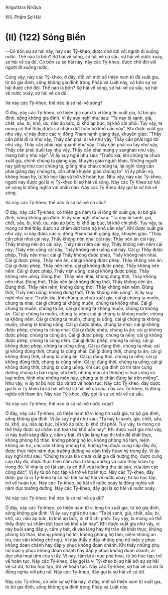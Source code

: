 Aṅguttara Nikāya

XIII. Phẩm Sợ Hãi

# (II) (122) Sóng Biển

—Có bốn sự sợ hãi này, này các Tỷ-kheo, được chờ đợi với người đi xuống nước. Thế nào là bốn? Sợ hãi về sóng, sợ hãi về cá sấu, sợ hãi về nước xoáy, sợ hãi về cá dữ. Có bốn sự sợ hãi này, này các Tỷ-kheo, được chờ đợi với người đi xuống nước.

Cũng vậy, này các Tỷ-kheo, ở đây, đối với một số thiện nam tử đã xuất gia, từ bỏ gia đình, sống không gia đình trong Pháp và Luật này, có bốn sự sợ hãi được chờ đợi. Thế nào là bốn? Sợ hãi về sóng, sợ hãi về cá sấu, sợ hãi về nước xoáy, sợ hãi về cá dữ.

Và này các Tỷ-kheo, thế nào là sợ hãi về sóng?

Ở đây, này các Tỷ-kheo, có thiện gia nam tử vì lòng tin xuất gia, từ bỏ gia đình, sống không gia đình. Vị ấy suy nghĩ như sau: “Ta nay bị sanh, già, chết, sầu, bi, khổ, ưu, não áp bức, bị khổ áp bức, bị khổ chi phối. Tuy vậy, ta mong có thể thấy được sự chấm dứt toàn bộ khổ uẩn này”. Khi được xuất gia như vậy, vị này được các vị đồng Phạm hạnh giảng dạy, khuyên giáo: “Thầy cần phải đi ra như vậy, Thầy cần phải đi về như vậy, Thầy cần phải ngó tới như vậy, Thầy cần phải ngó quanh như vậy. Thầy cần phải co tay như vậy, Thầy cần phải duỗi tay như vậy, Thầy cần phải mang y sanghati như vậy, mang bát y như vậy”. Vị ấy suy nghĩ như sau: “Trước kia, khi chúng ta chưa xuất gia, chính chúng ta giảng dạy, khuyên giáo người khác. Những người này giống như con chúng ta, giống như cháu chúng ta, lại nghĩ rằng cần phải giảng dạy chúng ta, cần phải khuyên giáo chúng ta”. Vị ấy phẫn nộ, không hoan hỷ, từ bỏ học tập và trở về hoàn tục. Như vậy, này các Tỷ-kheo, người này được gọi là vị Tỷ-kheo bị sợ hãi về sóng. Này các Tỷ Kheo sợ hãi về sóng là đồng nghĩa với phẫn não. Này các Tỷ Kheo đây gọi là sợ hãi về sóng.

Và này các Tỷ-kheo, thế nào là sợ hãi về cá sấu?

Ở đây, này các Tỷ-kheo, có thiện gia nam tử vì lòng tin xuất gia, từ bỏ gia đình, sống không gia đình. Vị ấy suy nghĩ như sau: “Ta nay bị sanh, già, chết, sầu, bi, khổ, ưu, não áp bức, bị khổ áp bức, bị khổ chi phối. Tuy vậy, ta mong có thể thấy được sự chấm dứt toàn bộ khổ uẩn này”. Khi được xuất gia như vậy, vị này được các vị đồng Phạm hạnh giảng dạy, khuyên giáo: “Thầy cần phải nhai cái này, Thầy không nên nhai cái này; Thầy nên ăn cái này, Thầy không nên ăn cái này; Thầy nên nếm cái này, Thầy không nên nếm cái này; Thầy nên uống cái này, Thầy không nên uống cái này. Cái gì Thầy được phép, Thầy nên nhai; cái gì Thầy không được phép, Thầy không nên nhai. Cái gì được phép, Thầy nên ăn; cái gì không được phép, Thầy không nên ăn. Cái gì được phép, Thầy nên nếm, cái gì không được phép, Thầy không nên nếm. Cái gì được phép, Thầy nên uống, cái gì không được phép, Thầy không nên uống. Đúng thời, Thầy nên nhai; không đúng thời, Thầy không nên nhai. Đúng thời, Thầy nên ăn; không đúng thời, Thầy không nên ăn. Đúng thời, Thầy nên nếm; không đúng thời, Thầy không nên nếm. Đúng thời, Thầy nên uống; không đúng thời, Thầy không nên uống”. Vị ấy suy nghĩ như sau: “Trước kia, khi chúng ta chưa xuất gia, cái gì chúng ta muốn, chúng ta nhai, cái gì chúng ta không muốn, chúng ta không nhai. Cái gì chúng ta muốn, chúng ta ăn; cái gì chúng ta không muốn, chúng ta không ăn. Cái gì chúng ta muốn, chúng ta nếm; cái gì chúng ta không muốn, chúng ta không nếm. Cái gì chúng ta muốn, chúng ta uống; cái gì chúng ta không muốn, chúng ta không uống. Cái gì được phép, chúng ta nhai; cái gì không được phép, chúng ta cũng nhai. Cái gì được phép, chúng ta ăn; cái gì không được phép, chúng ta cũng ăn. Cái gì được phép, chúng ta nếm; cái gì không được phép, chúng ta cũng nếm. Cái gì được phép, chúng ta uống; cái gì không được phép, chúng ta cũng uống. Cái gì đúng thời, chúng ta nhai; cái gì không đúng thời, chúng ta cũng nhai. Cái gì đúng thời, chúng ta ăn; cái gì không đúng thời, chúng ta cũng ăn. Cái gì đúng thời, chúng ta nếm; cái gì không đúng thời, chúng ta cũng nếm. Cái gì đúng thời, chúng ta uống; cái gì không đúng thời, chúng ta cũng uống. Khi các gia đình có tín tâm cúng dường chúng ta ban ngày, phi thời, những món ăn thượng vị loại cứng và loại mềm, hình như những món này, chúng ta bị chận đứng lại trên miệng”. Như vậy, vị ấy từ bỏ học tập và trở về hoàn tục. Này các Tỷ kheo, đây được gọi là vị Tỷ kheo bị sợ hãi với sự sợ hãi về cá sấu, này các Tỷ-kheo, là đồng nghĩa với tham ăn. Này các Tỷ-kheo, đây gọi là sự sợ hãi về cá sấu.

Và này các Tỷ-kheo, thế nào là sợ hãi về nước xoáy?

Ở đây, này các Tỷ-kheo, có thiện nam tử vì lòng tin xuất gia, từ bỏ gia đình, sống không gia đình. Vị ấy suy nghĩ như sau: “Ta nay bị sanh, già, chết, sầu, bi, khổ, ưu, não áp bức, bị khổ áp bức, bị khổ chi phối. Tuy vậy, ta mong có thể thấy được sự chấm dứt toàn bộ khổ uẩn này”. Khi được xuất gia như vậy, vị này buổi sáng đắp y, cầm y bát, đi vào làng hay thị trấn để khất thực, không phòng hộ thân, không phòng hộ lời, không phòng hộ tâm, niệm không an trú, các căn không phòng hộ, hưởng thụ được cung cấp đầy đủ, được thực hiện năm dục trưởng dưỡng và cảm thấy hoan hỷ trong ấy. Vị ấy suy nghĩ như sau: “Chúng ta xưa kia chưa xuất gia đã hưởng thọ, được cung cấp đầy đủ, được thực hiện năm dục trưởng dưỡng và cảm thấy hoan hỷ trong đó. Vì nhà ta có tài sản, ta có thể vừa hưởng thụ tài sản, vừa làm các công đức”. Vị ấy từ bỏ học tập và trở về hoàn tục. Này các Tỷ-kheo, đây được gọi là vị Tỷ-kheo bị sợ hãi bởi sự sợ hãi về nước xoáy, từ bỏ học tập, trở về hoàn tục. Này các Tỷ-kheo, sợ hãi về nước xoáy là đồng nghĩa với năm dục trưởng dưỡng. Này các Tỷ-kheo, đây gọi là sợ hãi về nước xoáy.

Và này các Tỷ-kheo, thế nào là sợ hãi về cá dữ?

Ở đây, này các Tỷ-kheo, có thiện nam tử vì lòng tin xuất gia, từ bỏ gia đình, sống không gia đình. Vị ấy suy nghĩ như sau: “Ta bị sanh, già, chết, sầu, bi, khổ, ưu, não áp bức, bị khổ áp bức, bị khổ chi phối. Tuy vậy, ta mong có thể thấy được sự chấm dứt toàn bộ khổ uẩn này”. Khi được xuất gia như vậy, vị này buổi sáng đắp y, cầm y bát, đi vào làng hay thị trấn để khất thực, không phòng hộ thân, không phòng hộ lời, không phòng hộ tâm, niệm không an trú, các căn không chế ngự. Vị này thấy ở đây những phụ nữ mặc y phục không đoan chánh hay đắp y phục không đoan chánh. Khi thấy những phụ nữ mặc y phục không đoan chánh hay đắp y phục không đoan chánh, ái dục phá hoại tâm của vị ấy. Vị này, tâm bị ái dục phá hoại, từ bỏ học tập, trở về hoàn tục. Này các Tỷ-kheo, đây gọi là vị Tỷ-kheo bị sợ hãi bởi sự sợ hãi về cá dữ, từ bỏ học tập, trở về hoàn tục. Này các Tỷ-kheo, sợ hãi về cá dữ là đồng nghĩa với phụ nữ. Này các Tỷ-kheo, đây gọi là sợ hãi về cá dữ.

Này các Tỷ-kheo, có bốn sự sợ hãi này, ở đây, một số thiện nam tử xuất gia, từ bỏ gia đình, sống không gia đình trong Pháp và Luật này.

